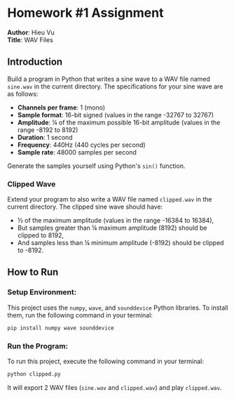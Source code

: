 
# Homework #1 Assignment

**Author**: Hieu Vu  
**Title**: WAV Files

## Introduction
Build a program in Python that writes a sine wave to a WAV file named `sine.wav` in the current directory. The specifications for your sine wave are as follows:
- **Channels per frame**: 1 (mono)
- **Sample format**: 16-bit signed (values in the range -32767 to 32767)
- **Amplitude**: ¼ of the maximum possible 16-bit amplitude (values in the range -8192 to 8192)
- **Duration**: 1 second
- **Frequency**: 440Hz (440 cycles per second)
- **Sample rate**: 48000 samples per second

Generate the samples yourself using Python's `sin()` function.

### Clipped Wave
Extend your program to also write a WAV file named `clipped.wav` in the current directory. The clipped sine wave should have:
- ½ of the maximum amplitude (values in the range -16384 to 16384),
- But samples greater than ¼ maximum amplitude (8192) should be clipped to 8192,
- And samples less than ¼ minimum amplitude (-8192) should be clipped to -8192.

## How to Run

### Setup Environment:
This project uses the `numpy`, `wave`, and `sounddevice` Python libraries. To install them, run the following command in your terminal:
```bash
pip install numpy wave sounddevice
```

### Run the Program:
To run this project, execute the following command in your terminal:
```bash
python clipped.py
```
It will export 2 WAV files (`sine.wav` and `clipped.wav`) and play `clipped.wav`.
